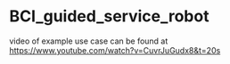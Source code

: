 # BCI_guided_service_robot
video of example use case can be found at https://www.youtube.com/watch?v=CuvrJuGudx8&t=20s
